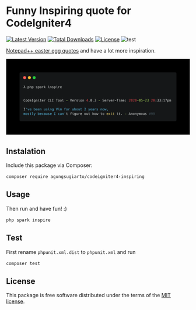 # Funny Inspiring quote for CodeIgniter4

[![Latest Version](https://img.shields.io/github/release/agungsugiarto/codeigniter4-inspiring.svg)](https://github.com/aguingsugiarto/codeigniter4-inspiring/releases)
[![Total Downloads](https://poser.pugx.org/agungsugiarto/codeigniter4-inspiring/downloads)](https://packagist.org/packages/agungsugiarto/codeigniter4-inspiring)
[![License](https://poser.pugx.org/agungsugiarto/codeigniter4-inspiring/license)](https://packagist.org/packages/agungsugiarto/codeigniter4-inspiring)
![test](https://github.com/agungsugiarto/codeigniter4-inspiring/workflows/inspiring%20build/badge.svg)

[Notepad++ easter egg quotes](http://en.wikipedia.org/wiki/Notepad%2B%2B#Easter_egg) and have a lot more inspiration.

![](.github/carbon.png?raw=true)

## Instalation

Include this package via Composer:

```console
composer require agungsugiarto/codeigniter4-inspiring
```

## Usage

Then run and have fun! :)
```console
php spark inspire
```

## Test

First rename `phpunit.xml.dist` to `phpunit.xml` and run
```console
composer test
```

## License

This package is free software distributed under the terms of the [MIT license](LICENSE.md).

